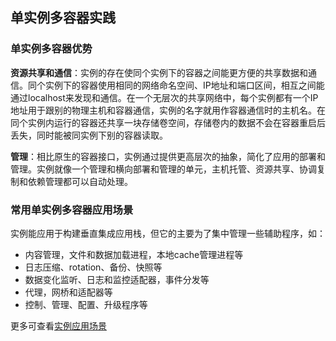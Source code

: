 ## 单实例多容器实践
### 单实例多容器优势
**资源共享和通信**：实例的存在使同个实例下的容器之间能更方便的共享数据和通信。同个实例下的容器使用相同的网络命名空间、IP地址和端口区间，相互之间能通过localhost来发现和通信。在一个无层次的共享网络中，每个实例都有一个IP地址用于跟别的物理主机和容器通信，实例的名字就用作容器通信时的主机名。在同个实例内运行的容器还共享一块存储卷空间，存储卷内的数据不会在容器重启后丢失，同时能被同实例下别的容器读取。

**管理**：相比原生的容器接口，实例通过提供更高层次的抽象，简化了应用的部署和管理。实例就像一个管理和横向部署和管理的单元，主机托管、资源共享、协调复制和依赖管理都可以自动处理。


### 常用单实例多容器应用场景
实例能应用于构建垂直集成应用栈，但它的主要为了集中管理一些辅助程序，如：

- 内容管理，文件和数据加载进程，本地cache管理进程等
- 日志压缩、rotation、备份、快照等
- 数据变化监听、日志和监控适配器，事件分发等
- 代理，网桥和适配器等
- 控制、管理、配置、升级程序等

更多可查看[实例应用场景](http://kubernetes.io/docs/concepts/workloads/pods/pod/)

